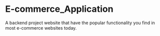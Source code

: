 # E-commerce_Application
A backend project website that have the popular functionality you find in most e-commerce websites today.
